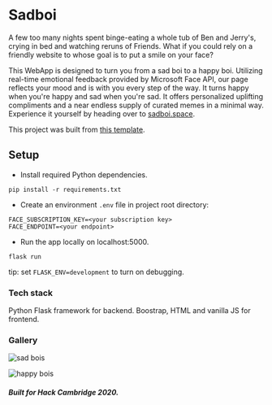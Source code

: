 # Sadboi

A few too many nights spent binge-eating a whole tub of Ben and Jerry's, crying in bed and watching reruns of Friends. What if you could rely on a friendly website to whose goal is to put a smile on your face?

This WebApp is designed to turn you from a sad boi to a happy boi. Utilizing real-time emotional feedback provided by Microsoft Face API, our page reflects your mood and is with you every step of the way. It turns happy when you're happy and sad when you're sad. It offers personalized uplifting compliments and a near endless supply of curated memes in a minimal way. Experience it yourself by heading over to [sadboi.space](http://sadboi.space).

This project was built from [this template](https://github.com/jimbobbennett/Hackathon-CaptureImageForFaceDetection).


## Setup

- Install required Python dependencies.
```
pip install -r requirements.txt
```

- Create an environment `.env` file in project root directory:
```
FACE_SUBSCRIPTION_KEY=<your subscription key>
FACE_ENDPOINT=<your endpoint>
```

- Run the app locally on localhost:5000.
```
flask run
```
tip: set `FLASK_ENV=development` to turn on debugging.


### Tech stack
Python Flask framework for backend. Boostrap, HTML and vanilla JS for frontend.

### Gallery
![sad bois](https://challengepost-s3-challengepost.netdna-ssl.com/photos/production/software_photos/000/913/393/datas/gallery.jpg)

![happy bois](https://challengepost-s3-challengepost.netdna-ssl.com/photos/production/software_photos/000/913/394/datas/gallery.jpg)

##### Built for Hack Cambridge 2020.



